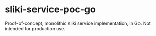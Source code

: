 # sliki-service-poc-go
Proof-of-concept, monolithic sliki service implementation, in Go. Not intended for production use.
